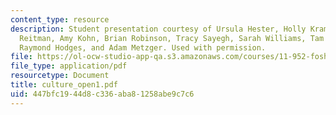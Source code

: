 ```yaml
---
content_type: resource
description: Student presentation courtesy of Ursula Hester, Holly Krambeck, Alexandra
  Reitman, Amy Kohn, Brian Robinson, Tracy Sayegh, Sarah Williams, Tam Doan, Hao Tian,
  Raymond Hodges, and Adam Metzger. Used with permission.
file: https://ol-ocw-studio-app-qa.s3.amazonaws.com/courses/11-952-foshan-china-workshop-spring-2004/447bfc1944d8c336aba81258abe9c7c6_culture_open1.pdf
file_type: application/pdf
resourcetype: Document
title: culture_open1.pdf
uid: 447bfc19-44d8-c336-aba8-1258abe9c7c6
---
```

